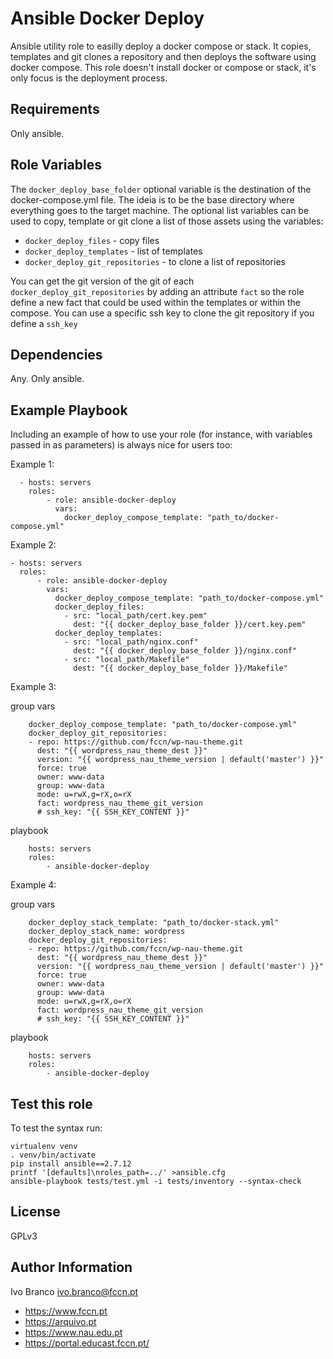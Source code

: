 Ansible Docker Deploy
=========

Ansible utility role to easilly deploy a docker compose or stack. It copies, templates and git clones a repository and then deploys the software using docker compose. This role doesn't install docker or compose or stack, it's only focus is the deployment process.

Requirements
------------

Only ansible.

Role Variables
--------------

The `docker_deploy_base_folder` optional variable is the destination of the docker-compose.yml file. The ideia is to be the base directory where everything goes to the target machine.
The optional list variables can be used to copy, template or git clone a list of those assets using the variables:
* `docker_deploy_files` - copy files
* `docker_deploy_templates` - list of templates
* `docker_deploy_git_repositories` - to clone a list of repositories

You can get the git version of the git of each `docker_deploy_git_repositories` by adding an attribute `fact` so the role define a new fact that could be used within the templates or within the compose.
You can use a specific ssh key to clone the git repository if you define a `ssh_key`

Dependencies
------------

Any. Only ansible.

Example Playbook
----------------

Including an example of how to use your role (for instance, with variables passed in as parameters) is always nice for users too:

Example 1:
```
  - hosts: servers
    roles:
        - role: ansible-docker-deploy
          vars: 
            docker_deploy_compose_template: "path_to/docker-compose.yml"
```

Example 2:
```
- hosts: servers
  roles:
      - role: ansible-docker-deploy
        vars: 
          docker_deploy_compose_template: "path_to/docker-compose.yml"
          docker_deploy_files:
            - src: "local_path/cert.key.pem"
              dest: "{{ docker_deploy_base_folder }}/cert.key.pem"
          docker_deploy_templates:
            - src: "local_path/nginx.conf"
              dest: "{{ docker_deploy_base_folder }}/nginx.conf"
            - src: "local_path/Makefile"
              dest: "{{ docker_deploy_base_folder }}/Makefile"
  ```
  
Example 3:

group vars
```
    docker_deploy_compose_template: "path_to/docker-compose.yml"
    docker_deploy_git_repositories:
    - repo: https://github.com/fccn/wp-nau-theme.git
      dest: "{{ wordpress_nau_theme_dest }}"
      version: "{{ wordpress_nau_theme_version | default('master') }}"
      force: true
      owner: www-data
      group: www-data
      mode: u=rwX,g=rX,o=rX
      fact: wordpress_nau_theme_git_version
      # ssh_key: "{{ SSH_KEY_CONTENT }}"
```
   
playbook
```
    hosts: servers
    roles:
        - ansible-docker-deploy
```

Example 4:

group vars
```
    docker_deploy_stack_template: "path_to/docker-stack.yml"
    docker_deploy_stack_name: wordpress
    docker_deploy_git_repositories:
    - repo: https://github.com/fccn/wp-nau-theme.git
      dest: "{{ wordpress_nau_theme_dest }}"
      version: "{{ wordpress_nau_theme_version | default('master') }}"
      force: true
      owner: www-data
      group: www-data
      mode: u=rwX,g=rX,o=rX
      fact: wordpress_nau_theme_git_version
      # ssh_key: "{{ SSH_KEY_CONTENT }}"
```
   
playbook
```
    hosts: servers
    roles:
        - ansible-docker-deploy
```


Test this role
-------

To test the syntax run:
```
virtualenv venv
. venv/bin/activate
pip install ansible==2.7.12
printf '[defaults]\nroles_path=../' >ansible.cfg
ansible-playbook tests/test.yml -i tests/inventory --syntax-check
```

License
-------

GPLv3

Author Information
------------------

Ivo Branco <ivo.branco@fccn.pt>
* https://www.fccn.pt
* https://arquivo.pt
* https://www.nau.edu.pt
* https://portal.educast.fccn.pt/
